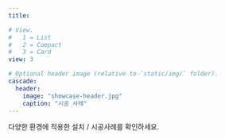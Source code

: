 ```yaml
---
title:

# View.
#   1 = List
#   2 = Compact
#   3 = Card
view: 3

# Optional header image (relative to `static/img/` folder).
cascade:
  header:
    image: "showcase-header.jpg"
    caption: "시공 사례"
---
```


다양한 환경에 적용한 설치 / 시공사례를 확인하세요.

&nbsp;
